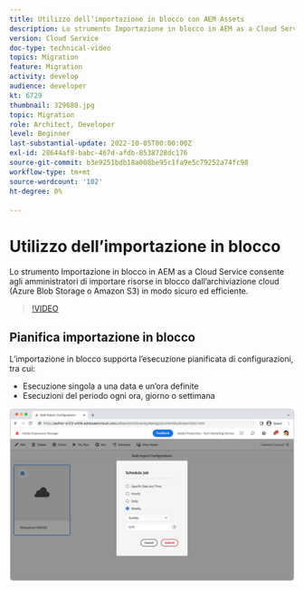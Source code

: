 ```yaml
---
title: Utilizzo dell’importazione in blocco con AEM Assets
description: Lo strumento Importazione in blocco in AEM as a Cloud Service consente agli amministratori di importare risorse in blocco dall’archiviazione cloud (Azure Blob Storage o Amazon S3) in modo sicuro ed efficiente.
version: Cloud Service
doc-type: technical-video
topics: Migration
feature: Migration
activity: develop
audience: developer
kt: 6729
thumbnail: 329680.jpg
topic: Migration
role: Architect, Developer
level: Beginner
last-substantial-update: 2022-10-05T00:00:00Z
exl-id: 28644af8-babc-467d-afdb-8538728dc176
source-git-commit: b3e9251bdb18a008be95c1fa9e5c79252a74fc98
workflow-type: tm+mt
source-wordcount: '102'
ht-degree: 0%

---
```


# Utilizzo dell’importazione in blocco

Lo strumento Importazione in blocco in AEM as a Cloud Service consente agli amministratori di importare risorse in blocco dall’archiviazione cloud (Azure Blob Storage o Amazon S3) in modo sicuro ed efficiente.

>[!VIDEO](https://video.tv.adobe.com/v/329680?quality=12&learn=on)

## Pianifica importazione in blocco

L’importazione in blocco supporta l’esecuzione pianificata di configurazioni, tra cui:

+ Esecuzione singola a una data e un’ora definite
+ Esecuzioni del periodo ogni ora, giorno o settimana

![Pianificazione importazione in blocco](./assets/bulk-import/schedule.png)